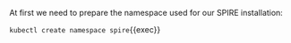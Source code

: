 At first we need to prepare the namespace used for our SPIRE installation:

```kubectl create namespace spire```{{exec}}